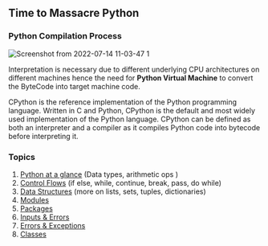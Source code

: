 ## Time to Massacre Python 

### Python Compilation Process
![Screenshot from 2022-07-14 11-03-47 1](https://user-images.githubusercontent.com/10972674/178933891-94a6a4f9-1cb0-46c5-8027-ec5ddd330df0.png)

Interpretation is necessary due to different underlying CPU architectures on different machines hence the need for **Python Virtual Machine** to convert the ByteCode into target machine code.

CPython is the reference implementation of the Python programming language. Written in C and Python, CPython is the default and most widely used implementation of the Python language. CPython can be defined as both an interpreter and a compiler as it compiles Python code into bytecode before interpreting it.

### Topics

1. [Python at a glance](https://github.com/briankibiku/python-series/blob/main/1python-ata-glance/index.py) (Data types, arithmetic ops )
2. [Control Flows](https://github.com/briankibiku/python-series/blob/main/2control-flow/index.py) (if else, while, continue, break, pass, do while)
3. [Data Structures](https://github.com/briankibiku/python-series/blob/main/3data-structures/index.py) (more on lists, sets, tuples, dictionaries)
4. [Modules](https://github.com/briankibiku/python-series/blob/main/4modules/index.py)
5. [Packages](https://github.com/briankibiku/python-series/blob/main/5packages/index.py)
6. [Inputs & Errors](https://github.com/briankibiku/python-series/blob/main/6inputs-outputs/index.py)
7. [Errors & Exceptions](https://github.com/briankibiku/python-series/blob/main/7errors-exceptions/index.py)
8. [Classes](https://github.com/briankibiku/python-series/blob/main/7classes/index.py)
